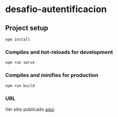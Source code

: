 # desafio-autentificacion

## Project setup
```
npm install
```

### Compiles and hot-reloads for development
```
npm run serve
```

### Compiles and minifies for production
```
npm run build
```

### URL
Ver sitio publicado [aquí](https://desafio-autentificacion-d3ad9.web.app/).
